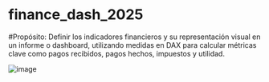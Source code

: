 # finance_dash_2025

#Propósito: Definir los indicadores financieros y su representación visual en un informe o dashboard, utilizando medidas en DAX para calcular métricas clave como pagos recibidos, pagos hechos, impuestos y utilidad.

![image](https://github.com/user-attachments/assets/19873b31-595a-4a6d-aa69-ddc2863908ad)
